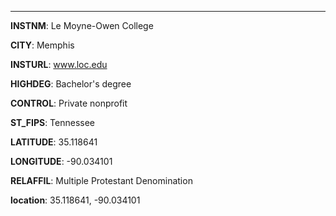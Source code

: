 
---
**INSTNM**: Le Moyne-Owen College

**CITY**: Memphis

**INSTURL**: www.loc.edu

**HIGHDEG**: Bachelor's degree

**CONTROL**: Private nonprofit

**ST_FIPS**: Tennessee

**LATITUDE**: 35.118641

**LONGITUDE**: -90.034101

**RELAFFIL**: Multiple Protestant Denomination

**location**: 35.118641, -90.034101